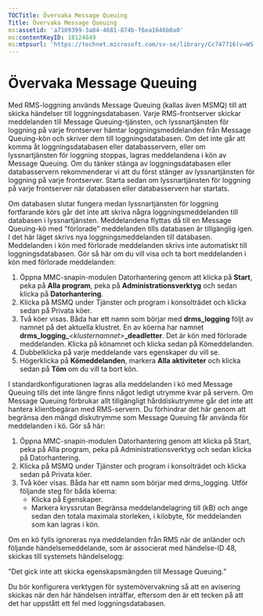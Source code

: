 ```yaml
---
TOCTitle: Övervaka Message Queuing
Title: Övervaka Message Queuing
ms:assetid: 'a7109399-3a84-4681-874b-f6ea1646b0a0'
ms:contentKeyID: 18124849
ms:mtpsurl: 'https://technet.microsoft.com/sv-se/library/Cc747716(v=WS.10)'
---
```


Övervaka Message Queuing
========================

Med RMS-loggning används Message Queuing (kallas även MSMQ) till att skicka händelser till loggningsdatabasen. Varje RMS-frontserver skickar meddelanden till Message Queuing-tjänsten, och lyssnartjänsten för loggning på varje frontserver hämtar loggningsmeddelanden från Message Queuing-kön och skriver dem till loggningsdatabasen. Om det inte går att komma åt loggningsdatabasen eller databasservern, eller om lyssnartjänsten för loggning stoppas, lagras meddelandena i kön av Message Queuing. Om du tänker stänga av loggningsdatabasen eller databasservern rekommenderar vi att du först stänger av lyssnartjänsten för loggning på varje frontserver. Starta sedan om lyssnartjänsten för loggning på varje frontserver när databasen eller databasservern har startats.

Om databasen slutar fungera medan lyssnartjänsten för loggning fortfarande körs går det inte att skriva några loggningsmeddelanden till databasen i lyssnartjänsten. Meddelandena flyttas då till en Message Queuing-kö med ”förlorade” meddelanden tills databasen är tillgänglig igen. I det här läget skrivs nya loggningsmeddelanden till databasen. Meddelanden i kön med förlorade meddelanden skrivs inte automatiskt till loggningsdatabasen. Gör så här om du vill visa och ta bort meddelanden i kön med förlorade meddelanden:

1.  Öppna MMC-snapin-modulen Datorhantering genom att klicka på **Start**, peka på **Alla program**, peka på **Administrationsverktyg** och sedan klicka på **Datorhantering**.
2.  Klicka på MSMQ under Tjänster och program i konsolträdet och klicka sedan på Privata köer.
3.  Två köer visas. Båda har ett namn som börjar med **drms\_logging** följt av namnet på det aktuella klustret. En av köerna har namnet **drms\_logging\_***&lt;klusternamnet&gt;***\_deadletter**. Det är kön med förlorade meddelanden. Klicka på könamnet och klicka sedan på Kömeddelanden.
4.  Dubbelklicka på varje meddelande vars egenskaper du vill se.
5.  Högerklicka på **Kömeddelanden**, markera **Alla aktiviteter** och klicka sedan på **Töm** om du vill ta bort kön.

I standardkonfigurationen lagras alla meddelanden i kö med Message Queuing tills det inte längre finns något ledigt utrymme kvar på servern. Om Message Queuing förbrukar allt tillgängligt hårddiskutrymme går det inte att hantera klientbegäran med RMS-servern. Du förhindrar det här genom att begränsa den mängd diskutrymme som Message Queuing får använda för meddelanden i kö. Gör så här:

1.  Öppna MMC-snapin-modulen Datorhantering genom att klicka på Start, peka på Alla program, peka på Administrationsverktyg och sedan klicka på Datorhantering.
2.  Klicka på MSMQ under Tjänster och program i konsolträdet och klicka sedan på Privata köer.
3.  Två köer visas. Båda har ett namn som börjar med drms\_logging. Utför följande steg för båda köerna:
    -   Klicka på Egenskaper.
    -   Markera kryssrutan Begränsa meddelandelagring till (kB) och ange sedan den totala maximala storleken, i kilobyte, för meddelanden som kan lagras i kön.

Om en kö fylls ignoreras nya meddelanden från RMS när de anländer och följande händelsemeddelande, som är associerat med händelse-ID 48, skickas till systemets händelselogg:

”Det gick inte att skicka egenskapsmängden till Message Queuing.”

Du bör konfigurera verktygen för systemövervakning så att en avisering skickas när den här händelsen inträffar, eftersom den är ett tecken på att det har uppstått ett fel med loggningsdatabasen.
